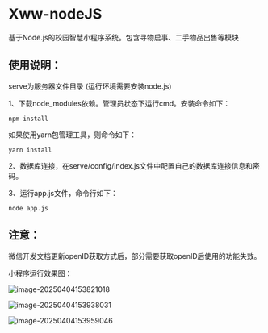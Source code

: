 # Xww-nodeJS
基于Node.js的校园智慧小程序系统。包含寻物启事、二手物品出售等模块

## **使用说明：**

serve为服务器文件目录 (运行环境需要安装node.js)

1、下载node_modules依赖。管理员状态下运行cmd。安装命令如下：

```
npm install 
```

如果使用yarn包管理工具，则命令如下：

```
yarn install
```

2、数据库连接，在serve/config/index.js文件中配置自己的数据库连接信息和密码。

3、运行app.js文件，命令行如下：

```
node app.js
```

## 注意：

微信开发文档更新openID获取方式后，部分需要获取openID后使用的功能失效。

小程序运行效果图：

![image-20250404153821018](C:\Users\x\AppData\Roaming\Typora\typora-user-images\image-20250404153821018.png)

![image-20250404153938031](C:\Users\x\AppData\Roaming\Typora\typora-user-images\image-20250404153938031.png)

![image-20250404153959046](C:\Users\x\AppData\Roaming\Typora\typora-user-images\image-20250404153959046.png)
